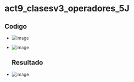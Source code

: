 # act9_clasesv3_operadores_5J
## Codigo 
- ![image](https://github.com/user-attachments/assets/c5a85018-4f18-4c8b-acd1-a0829aa5c828)
- ![image](https://github.com/user-attachments/assets/777eb2c2-ff4c-4d26-996c-785a1b880e5b)

  ## Resultado
- ![image](https://github.com/user-attachments/assets/6c022c99-41a7-4866-b8a3-6c134ea22c4d)


